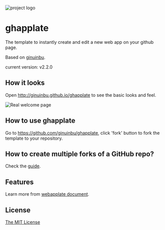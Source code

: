 ![project logo](https://raw.github.com/ginuinbu/ghapplate/gh-pages/public/style/icons/icon128.png) 

# ghapplate 

The template to instantly create and edit a new web app on your github page.

Based on [ginuinbu](http://ginuinbu.github.io/).

current version: v2.2.0

## How it looks

Open http://ginuinbu.github.io/ghapplate to see the basic looks and feel.

![Real welcome page](http://i.imgur.com/8AGwXCG.png)

## How to use ghapplate

Go to https://github.com/ginuinbu/ghapplate, click 'fork' button to fork the template to your repository.

## How to create multiple forks of a GitHub repo?

Check the [guide](https://adrianshort.org/create-multiple-forks-of-a-github-repo/).

## Features

Learn more from [webapplate document](https://github.com/ginuinbu/webapplate/wiki).

## License

[The MIT License](http://opensource.org/licenses/MIT)
